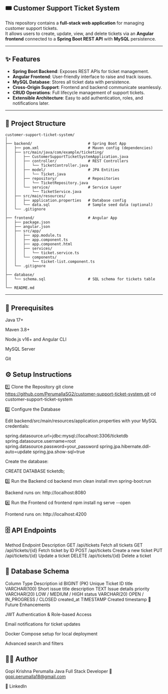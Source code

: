 ## 🎟️ Customer Support Ticket System

This repository contains a **full-stack web application** for managing customer support tickets.  
It allows users to create, update, view, and delete tickets via an **Angular frontend** connected to a **Spring Boot REST API** with **MySQL** persistence.  

---

## ✨ Features
- **Spring Boot Backend**: Exposes REST APIs for ticket management.  
- **Angular Frontend**: User-friendly interface to raise and track issues.  
- **MySQL Database**: Stores all ticket data with persistence.  
- **Cross-Origin Support**: Frontend and backend communicate seamlessly.  
- **CRUD Operations**: Full lifecycle management of support tickets.  
- **Extensible Architecture**: Easy to add authentication, roles, and notifications later.  

---

## 📂 Project Structure

```plaintext
customer-support-ticket-system/
│
├── backend/                         # Spring Boot App
│   ├── pom.xml                      # Maven config (dependencies)
│   ├── src/main/java/com/example/ticketing/
│   │   ├── CustomerSupportTicketSystemApplication.java
│   │   ├── controller/              # REST Controllers
│   │   │   └── TicketController.java
│   │   ├── model/                   # JPA Entities
│   │   │   └── Ticket.java
│   │   ├── repository/              # Repositories
│   │   │   └── TicketRepository.java
│   │   └── service/                 # Service Layer
│   │       └── TicketService.java
│   ├── src/main/resources/
│   │   ├── application.properties   # Database config
│   │   └── data.sql                 # Sample seed data (optional)
│   └── .gitignore
│
├── frontend/                        # Angular App
│   ├── package.json
│   ├── angular.json
│   ├── src/app/
│   │   ├── app.module.ts
│   │   ├── app.component.ts
│   │   ├── app.component.html
│   │   ├── services/
│   │   │   └── ticket.service.ts
│   │   └── components/
│   │       └── ticket-list.component.ts
│   └── .gitignore
│
├── database/
│   └── schema.sql                   # SQL schema for tickets table
│
└── README.md
```
---

##  🧩 Prerequisites

Java 17+

Maven 3.8+

Node.js v16+ and Angular CLI

MySQL Server

Git


## ⚙️ Setup Instructions
1️⃣ Clone the Repository
git clone https://github.com/PerumallaSG2/customer-support-ticket-system.git
cd customer-support-ticket-system

2️⃣ Configure the Database

Edit backend/src/main/resources/application.properties with your MySQL credentials:

spring.datasource.url=jdbc:mysql://localhost:3306/ticketdb
spring.datasource.username=root
spring.datasource.password=your_password
spring.jpa.hibernate.ddl-auto=update
spring.jpa.show-sql=true


Create the database:

CREATE DATABASE ticketdb;

3️⃣ Run the Backend
cd backend
mvn clean install
mvn spring-boot:run


Backend runs on: http://localhost:8080

4️⃣ Run the Frontend
cd frontend
npm install
ng serve --open


Frontend runs on: http://localhost:4200


## 🗄️ API Endpoints
Method	Endpoint	Description
GET	/api/tickets	Fetch all tickets
GET	/api/tickets/{id}	Fetch ticket by ID
POST	/api/tickets	Create a new ticket
PUT	/api/tickets/{id}	Update a ticket
DELETE	/api/tickets/{id}	Delete a ticket


## 🧠 Database Schema
Column	Type	Description
id	BIGINT (PK)	Unique Ticket ID
title	VARCHAR(100)	Short issue title
description	TEXT	Issue details
priority	VARCHAR(20)	LOW / MEDIUM / HIGH
status	VARCHAR(20)	OPEN / IN_PROGRESS / CLOSED
created_at	TIMESTAMP	Created timestamp
🔧 Future Enhancements

JWT Authentication & Role-based Access

Email notifications for ticket updates

Docker Compose setup for local deployment

Advanced search and filters


## 👨‍💻 Author

Gopi Krishna Perumalla
Java Full Stack Developer
📧 gopi.perumalla18@gmail.com

🔗 LinkedIn
